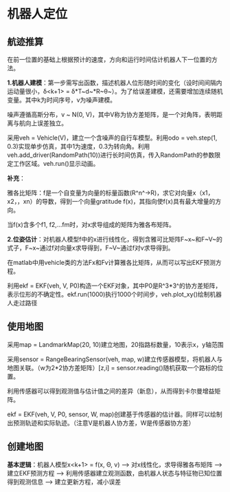# 机器人定位
## 航迹推算
在前一位置的基础上根据预计的速度，方向和运行时间估计机器人下一位置的方法。

**1.机器人建模**：第一步需写出函数，描述机器人位形随时间的变化（设时间间隔内运动量很小，δ<k+1> = δ<k>*T~d~*R~θ~）。为了给误差建模，还需要增加连续随机变量。其中k为时间序号，v为噪声建模。

噪声遵循高斯分布，v ~ N(0, V)，其中V称为协方差矩阵，是一个对角阵，表明距离与航向上误差独立。

采用veh = Vehicle(V)，建立一个含噪声的自行车模型。利用odo = veh.step(1, 0.3)实现单步仿真，其中1为速度，0.3为转向角。利用veh.add_driver(RandomPath(10))进行长时间仿真，传入RandomPath的参数限定工作区域。veh.run()显示动画。

**补充**：

雅各比矩阵：f是一个自变量为向量的标量函数(R^n^->R)，求它对向量x（x1，x2，，xn）的导数，得到一个向量gratitude f(x)，其指向使f(x)具有最大增量的方向。

当f(x)含多个f1, f2,...fm时，对x求导组成的矩阵为雅各布矩阵。

**2.位姿估计**：对机器人模型f中的x<k>进行线性化，得到含雅可比矩阵F~x~和F~V~的式子，F~x~通过f对向量x求导得到，F~V~通过f对v求导得到。

在matlab中用vehicle类的方法Fx和Fv计算雅各比矩阵，从而可以写出EKF预测方程。

利用ekf = EKF(veh, V, P0)构造一个EKF对象，其中P0是R^3*3^的协方差矩阵，表示位形的不确定性。ekf.run(1000)执行1000个时间步，veh.plot_xy()绘制机器人走过路径

## 使用地图
采用map = LandmarkMap(20, 10)建立地图，20指路标数量，10表示x，y轴范围

采用sensor = RangeBearingSensor(veh, map, w)建立传感器模型，将机器人与地图关联。（w为2*2协方差矩阵）[z,i] = sensor.reading()随机获取一个路标的位置。

利用传感器可以得到观测值与估计值之间的差异（新息），从而得到卡尔曼增益矩阵。

ekf = EKF(veh, V, P0, sensor, W, map)创建基于传感器的估计器。同样可以绘制出预测轨迹和实际轨迹。（注意V是机器人协方差，W是传感器协方差）

## 创建地图
**基本逻辑**：机器人模型x<k+1> = f(x<k>, Θ<k>, v<k>) --> 对x<k>线性化，求导得雅各布矩阵 --> 建立EKF预测方程 --> 利用传感器建立观测函数，由机器人状态与特征物已知位置得到观测信息 --> 建立更新方程，减小误差

